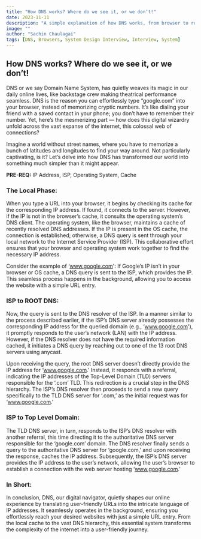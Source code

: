 ```yaml
---
title: "How DNS works? Where do we see it, or we don’t!"
date: 2023-11-11
description: "A simple explanation of how DNS works, from browser to root servers, and why it matters for everyday internet users."
image: ""
author: "Sachin Chaulagai"
tags: [DNS, Browsers, System Design Interview, Interview, System]
---
```


## How DNS works? Where do we see it, or we don’t!

DNS or we say Domain Name System, has quietly weaves its magic in our daily online lives, like backstage crew making theatrical performance seamless. DNS is the reason you can effortlessly type “google.com” into your browser, instead of memorizing cryptic numbers. It’s like dialing your friend with a saved contact in your phone; you don’t have to remember their number. Yet, here’s the mesmerizing part — how does this digital wizardry unfold across the vast expanse of the internet, this colossal web of connections?

Imagine a world without street names, where you have to memorize a bunch of latitudes and longitudes to find your way around. Not particularly captivating, is it? Let’s delve into how DNS has transformed our world into something much simpler than it might appear.

**PRE-REQ:** IP Address, ISP, Operating System, Cache

### The Local Phase:

When you type a URL into your browser, it begins by checking its cache for the corresponding IP address. If found, it connects to the server. However, if the IP is not in the browser’s cache, it consults the operating system’s DNS client. The operating system, like the browser, maintains a cache of recently resolved DNS addresses. If the IP is present in the OS cache, the connection is established; otherwise, a DNS query is sent through your local network to the Internet Service Provider (ISP). This collaborative effort ensures that your browser and operating system work together to find the necessary IP address.

Consider the example of ‘www.google.com': If Google’s IP isn’t in your browser or OS cache, a DNS query is sent to the ISP, which provides the IP. This seamless process happens in the background, allowing you to access the website with a simple URL entry.

### ISP to ROOT DNS:

Now, the query is sent to the DNS resolver of the ISP. In a manner similar to the process described earlier, if the ISP’s DNS server already possesses the corresponding IP address for the queried domain (e.g., ‘www.google.com'), it promptly responds to the user’s network (LAN) with the IP address. However, if the DNS resolver does not have the required information cached, it initiates a DNS query by reaching out to one of the 13 root DNS servers using anycast.

Upon receiving the query, the root DNS server doesn’t directly provide the IP address for ‘www.google.com.' Instead, it responds with a referral, indicating the IP addresses of the Top-Level Domain (TLD) servers responsible for the ‘.com’ TLD. This redirection is a crucial step in the DNS hierarchy. The ISP’s DNS resolver then proceeds to send a new query specifically to the TLD DNS server for ‘.com,’ as the initial request was for ‘www.google.com.'

### ISP to Top Level Domain:

The TLD DNS server, in turn, responds to the ISP’s DNS resolver with another referral, this time directing it to the authoritative DNS server responsible for the ‘google.com’ domain. The DNS resolver finally sends a query to the authoritative DNS server for ‘google.com,’ and upon receiving the response, caches the IP address. Subsequently, the ISP’s DNS server provides the IP address to the user’s network, allowing the user’s browser to establish a connection with the web server hosting ‘www.google.com.'

### In Short:

In conclusion, DNS, our digital navigator, quietly shapes our online experience by translating user-friendly URLs into the intricate language of IP addresses. It seamlessly operates in the background, ensuring you effortlessly reach your desired websites with just a simple URL entry. From the local cache to the vast DNS hierarchy, this essential system transforms the complexity of the internet into a user-friendly journey.

